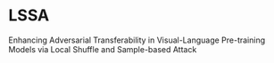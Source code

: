 # LSSA
Enhancing Adversarial Transferability in Visual-Language Pre-training Models via Local Shuffle and Sample-based Attack
